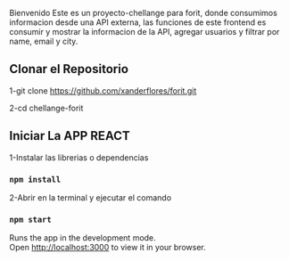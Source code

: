 Bienvenido
Este es un proyecto-chellange para forit, donde consumimos informacion desde una API externa, 
las funciones de este frontend es consumir y mostrar la informacion de la API, agregar usuarios y filtrar por name, email y city.



## Clonar el Repositorio
1-git clone https://github.com/xanderflores/forit.git

2-cd chellange-forit



## Iniciar La APP REACT
1-Instalar las librerias o dependencias 
### `npm install`

2-Abrir en la terminal y ejecutar el comando 

### `npm start`


Runs the app in the development mode.\
Open [http://localhost:3000](http://localhost:3000) to view it in your browser.

